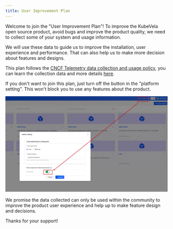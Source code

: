 ```yaml
---
title: User Improvement Plan
---
```


Welcome to join the "User Improvement Plan"! To improve the KubeVela open source product, avoid bugs and improve the product quality, we need to collect some of your system and usage information.

We will use these data to guide us to improve the installation, user experience and performance. That can also help us to make more decision about features and designs.

This plan follows the [CNCF Telemetry data collection and usage policy](https://www.linuxfoundation.org/telemetry-data-policy/), you can learn the collection data and more details [here](https://www.linuxfoundation.org/wp-content/uploads/KubeVela-Review-of-Project-Telemetry-Data-Collection-and-Usage.pdf).

If you don't want to join this plan, just turn off the button in the "platform setting". This won't block you to use any features about the product.

![](../resources/user-improve.jpg)


We promise the data collected can only be used within the community to improve the product user experience and help up to make feature design and decisions.

Thanks for your support!
